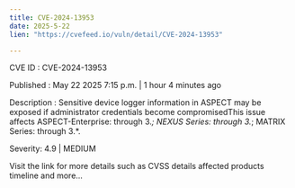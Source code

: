 ```yaml
---
title: CVE-2024-13953
date: 2025-5-22
lien: "https://cvefeed.io/vuln/detail/CVE-2024-13953"

---
```


CVE ID : CVE-2024-13953

Published :  May 22
2025
7:15 p.m. | 1 hour
4 minutes ago

Description : Sensitive device logger information in ASPECT may be exposed if administrator credentials become compromisedThis issue affects ASPECT-Enterprise: through 3.*; NEXUS Series: through 3.*; MATRIX Series: through 3.*.

Severity: 4.9 | MEDIUM

Visit the link for more details
such as CVSS details
affected products
timeline
and more...
